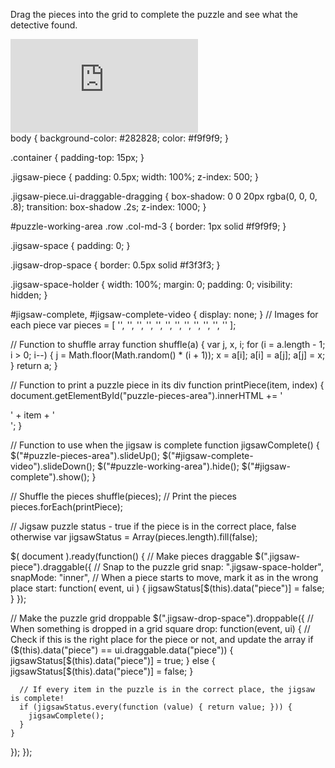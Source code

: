 <div class="container" id="jigsaw-puzzle">
  <p class="lead">Drag the pieces into the grid to complete the puzzle and see what the detective found.</p>
  <div class="row">
    <div class="col-md-6">
      <div class="row" id="puzzle-pieces-area">
      </div>
      <div class="row" id="jigsaw-complete-video">
        <div class="embed-responsive embed-responsive-16by9">
          <iframe src="https://www.youtube-nocookie.com/embed/dQw4w9WgXcQ?modestbranding=1&rel=0" frameborder="0" allow="encrypted-media; picture-in-picture" allowfullscreen="" class="embed-responsive-item"></iframe>
        </div>
      </div>
    </div>
    <div class="col-md-6">
      <div id="puzzle-working-area">
        <div class="row">
          <div class="col-3 jigsaw-space jigsaw-drop-space" data-piece="0"><img src="https://awmb.uk/codepenassets/jigsaw/image_part_001.jpg" alt="" class="jigsaw-space-holder" /></div>
          <div class="col-3 jigsaw-space jigsaw-drop-space" data-piece="1"><img src="https://awmb.uk/codepenassets/jigsaw/image_part_001.jpg" alt="" class="jigsaw-space-holder" /></div>
          <div class="col-3 jigsaw-space jigsaw-drop-space" data-piece="2"><img src="https://awmb.uk/codepenassets/jigsaw/image_part_001.jpg" alt="" class="jigsaw-space-holder" /></div>
          <div class="col-3 jigsaw-space jigsaw-drop-space" data-piece="3"><img src="https://awmb.uk/codepenassets/jigsaw/image_part_001.jpg" alt="" class="jigsaw-space-holder" /></div>
        </div>
        <div class="row">
          <div class="col-3 jigsaw-space jigsaw-drop-space" data-piece="4"><img src="https://awmb.uk/codepenassets/jigsaw/image_part_001.jpg" alt="" class="jigsaw-space-holder" /></div>
          <div class="col-3 jigsaw-space jigsaw-drop-space" data-piece="5"><img src="https://awmb.uk/codepenassets/jigsaw/image_part_001.jpg" alt="" class="jigsaw-space-holder" /></div>
          <div class="col-3 jigsaw-space jigsaw-drop-space" data-piece="6"><img src="https://awmb.uk/codepenassets/jigsaw/image_part_001.jpg" alt="" class="jigsaw-space-holder" /></div>
          <div class="col-3 jigsaw-space jigsaw-drop-space" data-piece="7"><img src="https://awmb.uk/codepenassets/jigsaw/image_part_001.jpg" alt="" class="jigsaw-space-holder" /></div>
        </div>
        <div class="row">
          <div class="col-3 jigsaw-space jigsaw-drop-space" data-piece="8"><img src="https://awmb.uk/codepenassets/jigsaw/image_part_001.jpg" alt="" class="jigsaw-space-holder" /></div>
          <div class="col-3 jigsaw-space jigsaw-drop-space" data-piece="9"><img src="https://awmb.uk/codepenassets/jigsaw/image_part_001.jpg" alt="" class="jigsaw-space-holder" /></div>
          <div class="col-3 jigsaw-space jigsaw-drop-space" data-piece="10"><img src="https://awmb.uk/codepenassets/jigsaw/image_part_001.jpg" alt="" class="jigsaw-space-holder" /></div>
          <div class="col-3 jigsaw-space jigsaw-drop-space" data-piece="11"><img src="https://awmb.uk/codepenassets/jigsaw/image_part_001.jpg" alt="" class="jigsaw-space-holder" /></div>
        </div>
      </div>
      <div id="jigsaw-complete">
        <img src="https://awmb.uk/codepenassets/jigsaw/complete-puzzle.png" alt="" class="w-100"/>
      </div>
    </div>
  </div>
</div>
body {
  background-color: #282828;
  color: #f9f9f9;
}

.container {
  padding-top: 15px;
}

.jigsaw-piece {
  padding: 0.5px;
  width: 100%;
  z-index: 500;
}

.jigsaw-piece.ui-draggable-dragging {
  box-shadow: 0 0 20px rgba(0, 0, 0, .8);
  transition: box-shadow .2s;
  z-index: 1000;
}

#puzzle-working-area .row .col-md-3 {
  border: 1px solid #f9f9f9;
}

.jigsaw-space {
  padding: 0;
}

.jigsaw-drop-space {
  border: 0.5px solid #f3f3f3;
}

.jigsaw-space-holder {
  width: 100%;
  margin: 0;
  padding: 0;
  visibility: hidden;
}

#jigsaw-complete, #jigsaw-complete-video {
  display: none;
}
// Images for each piece
var pieces = [
  '<img src="https://awmb.uk/codepenassets/jigsaw/image_part_001.jpg" alt="" data-piece="0" class="jigsaw-piece"/>',
  '<img src="https://awmb.uk/codepenassets/jigsaw/image_part_002.jpg" alt="" data-piece="1" class="jigsaw-piece"/>',
  '<img src="https://awmb.uk/codepenassets/jigsaw/image_part_003.jpg" alt="" data-piece="2" class="jigsaw-piece"/>',
  '<img src="https://awmb.uk/codepenassets/jigsaw/image_part_004.jpg" alt="" data-piece="3" class="jigsaw-piece"/>',
  '<img src="https://awmb.uk/codepenassets/jigsaw/image_part_005.jpg" alt="" data-piece="4" class="jigsaw-piece"/>',
  '<img src="https://awmb.uk/codepenassets/jigsaw/image_part_006.jpg" alt="" data-piece="5" class="jigsaw-piece"/>',
  '<img src="https://awmb.uk/codepenassets/jigsaw/image_part_007.jpg" alt="" data-piece="6" class="jigsaw-piece"/>',
  '<img src="https://awmb.uk/codepenassets/jigsaw/image_part_008.jpg" alt="" data-piece="7" class="jigsaw-piece"/>',
  '<img src="https://awmb.uk/codepenassets/jigsaw/image_part_009.jpg" alt="" data-piece="8" class="jigsaw-piece"/>',
  '<img src="https://awmb.uk/codepenassets/jigsaw/image_part_010.jpg" alt="" data-piece="9" class="jigsaw-piece"/>',
  '<img src="https://awmb.uk/codepenassets/jigsaw/image_part_011.jpg" alt="" data-piece="10" class="jigsaw-piece"/>',
  '<img src="https://awmb.uk/codepenassets/jigsaw/image_part_012.jpg" alt="" data-piece="11" class="jigsaw-piece"/>'
];

// Function to shuffle array
function shuffle(a) {
  var j, x, i;
  for (i = a.length - 1; i > 0; i--) {
    j = Math.floor(Math.random() * (i + 1));
    x = a[i];
    a[i] = a[j];
    a[j] = x;
  }
  return a;
}

// Function to print a puzzle piece in its div
function printPiece(item, index) {
  document.getElementById("puzzle-pieces-area").innerHTML += '<div class="col-3 jigsaw-space">' + item + '</div>';
}

// Function to use when the jigsaw is complete
function jigsawComplete() {
  $("#puzzle-pieces-area").slideUp();
  $("#jigsaw-complete-video").slideDown();
  $("#puzzle-working-area").hide();
  $("#jigsaw-complete").show();
}

// Shuffle the pieces
shuffle(pieces);
// Print the pieces
pieces.forEach(printPiece);

// Jigsaw puzzle status - true if the piece is in the correct place, false otherwise
var jigsawStatus = Array(pieces.length).fill(false);

$( document ).ready(function() {
  // Make pieces draggable
  $(".jigsaw-piece").draggable({
    // Snap to the puzzle grid
    snap: ".jigsaw-space-holder",
    snapMode: "inner",
    // When a piece starts to move, mark it as in the wrong place
    start: function( event, ui ) {
      jigsawStatus[$(this).data("piece")] = false;
    }
  });
  
  // Make the puzzle grid droppable
  $(".jigsaw-drop-space").droppable({
    // When something is dropped in a grid square
    drop: function(event, ui) {
      // Check if this is the right place for the piece or not, and update the array
      if ($(this).data("piece") == ui.draggable.data("piece")) {
         jigsawStatus[$(this).data("piece")] = true;
       } else {
         jigsawStatus[$(this).data("piece")] = false;
       }
      
      // If every item in the puzzle is in the correct place, the jigsaw is complete!
      if (jigsawStatus.every(function (value) { return value; })) {
        jigsawComplete();
      }
    }
  });
});
